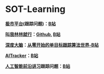 # SOT-Learning






**[极市平台](https://space.bilibili.com/85300886/)(跟踪问题)：[B站](https://space.bilibili.com/85300886/search/video?keyword=%E8%B7%9F%E8%B8%AA)**

**[叫我林林就行](https://space.bilibili.com/209664735/)：[Github](https://github.com/HonglinChu), [B站](https://space.bilibili.com/209664735/)**

**[深度大脑](https://space.bilibili.com/9456738)：[从零开始的单目标跟踪算法世界-B站](https://www.bilibili.com/video/BV1WK4y1C7JG)**

**[AITracker](https://space.bilibili.com/8948069)：[B站](https://space.bilibili.com/8948069)**

**[人工智能前沿讲习](https://bbs.sffai.com/)跟踪问题：[B站](https://space.bilibili.com/388690539/search/video?keyword=%E8%B7%9F%E8%B8%AA)**
